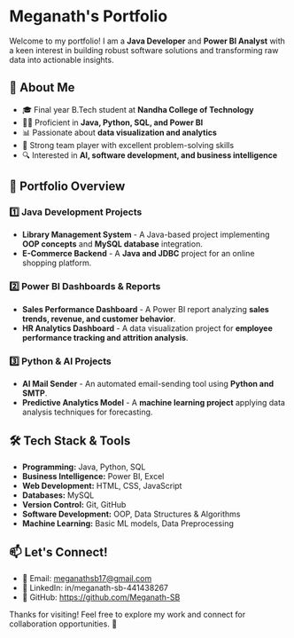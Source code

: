 # Meganath's Portfolio

 Welcome to my portfolio! I am a **Java Developer** and **Power BI Analyst** with a keen interest in building robust software solutions and transforming raw data into actionable insights.

## 🚀 About Me
- 🎓 Final year B.Tech student at **Nandha College of Technology**
- 👨‍💻 Proficient in **Java, Python, SQL, and Power BI**
- 📊 Passionate about **data visualization and analytics**
- 🤝 Strong team player with excellent problem-solving skills
- 🔍 Interested in **AI, software development, and business intelligence**

## 📂 Portfolio Overview
### 1️⃣ Java Development Projects
- **Library Management System** - A Java-based project implementing **OOP concepts** and **MySQL database** integration.
- **E-Commerce Backend** - A **Java and JDBC** project for an online shopping platform.

### 2️⃣ Power BI Dashboards & Reports
- **Sales Performance Dashboard** - A Power BI report analyzing **sales trends, revenue, and customer behavior**.
- **HR Analytics Dashboard** - A data visualization project for **employee performance tracking and attrition analysis**.

### 3️⃣ Python & AI Projects
- **AI Mail Sender** - An automated email-sending tool using **Python and SMTP**.
- **Predictive Analytics Model** - A **machine learning project** applying data analysis techniques for forecasting.

## 🛠️ Tech Stack & Tools
- **Programming:** Java, Python, SQL
- **Business Intelligence:** Power BI, Excel
- **Web Development:** HTML, CSS, JavaScript
- **Databases:** MySQL
- **Version Control:** Git, GitHub
- **Software Development:** OOP, Data Structures & Algorithms
- **Machine Learning:** Basic ML models, Data Preprocessing

## 📫 Let's Connect!
- 📧 Email: meganathsb17@gmail.com
- 💼 LinkedIn: in/meganath-sb-441438267
- 📂 GitHub: https://github.com/Meganath-SB

Thanks for visiting! Feel free to explore my work and connect for collaboration opportunities. 🚀
